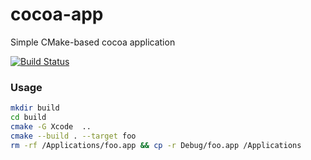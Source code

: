 cocoa-app
=========

Simple CMake-based cocoa application

[![Build Status](https://travis-ci.org/forexample/cocoa-app.png?branch=master)](https://travis-ci.org/forexample/cocoa-app)

### Usage
```bash
mkdir build
cd build
cmake -G Xcode  ..
cmake --build . --target foo
rm -rf /Applications/foo.app && cp -r Debug/foo.app /Applications
```
